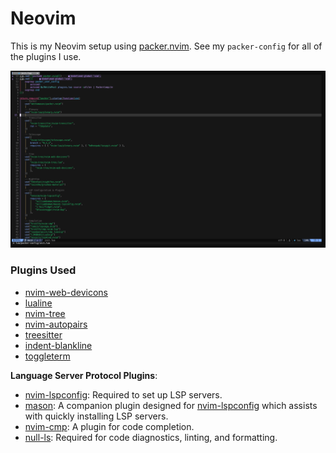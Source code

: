 # Neovim

This is my Neovim setup using [packer.nvim](https://github.com/wbthomason/packer.nvim). See my `packer-config` for all of the plugins I use.

![preview](./img/nvim-main.png)

### Plugins Used

- [nvim-web-devicons](https://github.com/nvim-tree/nvim-web-devicons)
- [lualine](https://github.com/nvim-lualine/lualine.nvim)
- [nvim-tree](https://github.com/nvim-tree/nvim-tree.lua)
- [nvim-autopairs](https://github.com/windwp/nvim-autopairs)
- [treesitter](https://github.com/nvim-treesitter/nvim-treesitter)
- [indent-blankline](https://github.com/lukas-reineke/indent-blankline.nvim)
- [toggleterm](https://github.com/akinsho/toggleterm.nvim)

**Language Server Protocol Plugins**:

- [nvim-lspconfig](https://github.com/neovim/nvim-lspconfig): Required to set up LSP servers.
- [mason](https://github.com/williamboman/mason.nvim): A companion plugin designed for [nvim-lspconfig](https://github.com/neovim/nvim-lspconfig) which assists with quickly installing LSP servers.
- [nvim-cmp](https://github.com/hrsh7th/nvim-cmp): A plugin for code completion.
- [null-ls](https://github.com/jose-elias-alvarez/null-ls.nvim): Required for code diagnostics, linting, and formatting.

